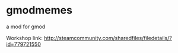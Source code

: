 # gmodmemes
a mod for gmod

Workshop link: http://steamcommunity.com/sharedfiles/filedetails/?id=779721550
